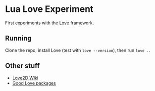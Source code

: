 # Lua Love Experiment

First experiments with the [Love](https://love2d.org/) framework.

## Running

Clone the repo, install Love (test with `love --version`), then run `love .`.

## Other stuff

- [Love2D Wiki](https://love2d.org/wiki/Main_Page)
- [Good Love packages](https://project-awesome.org/)

